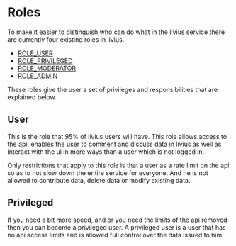 # Roles

To make it easier to distinguish who can do what in the livius service there are currently four existing roles in livius.

- [ROLE_USER](#user)
- [ROLE_PRIVILEGED](#privileged)
- [ROLE_MODERATOR](#moderator)
- [ROLE_ADMIN](#admin)

These roles give the user a set of privileges and responsibilities that are explained below. 

## User

This is the role that 95% of livius users will have. This role allows access to the api, enables the user to comment and 
discuss data in livius as well as interact with the ui in more ways than a user which is not logged in.

Only restrictions that apply to this role is that a user as a rate limit on the api so as to not slow down the entire 
service for everyone. And he is not allowed to contribute data, delete data or modify existing data. 

## Privileged

If you need a bit more speed, and or you need the limits of the api removed then you can become a privileged user. A
privileged user is a user that has no api access limits and is allowed full control over the data issued to him. 